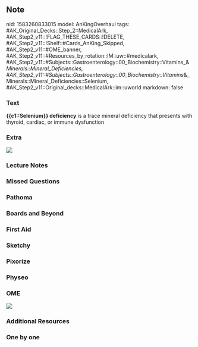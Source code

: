 ## Note
nid: 1583260833015
model: AnKingOverhaul
tags: #AK_Original_Decks::Step_2::MedicalArk, #AK_Step2_v11::!FLAG_THESE_CARDS::!DELETE, #AK_Step2_v11::!Shelf::#Cards_AnKing_Skipped, #AK_Step2_v11::#OME_banner, #AK_Step2_v11::#Resources_by_rotation::IM::uw::#medicalark, #AK_Step2_v11::#Subjects::Gastroenterology::00_Biochemistry::Vitamins_&_Minerals::Mineral_Deficiencies, #AK_Step2_v11::#Subjects::Gastroenterology::00_Biochemistry::Vitamins_&_Minerals::Mineral_Deficiencies::Selenium, #AK_Step2_v11::Original_decks::MedicalArk::im::uworld
markdown: false

### Text
<b>{{c1::Selenium}} deficiency</b> is a trace mineral deficiency
that presents with thyroid, cardiac, or immune dysfunction

### Extra
<img src="paste-316c5fbf18c36e20d397341143102f34d41ff7fd.jpg">

### Lecture Notes


### Missed Questions


### Pathoma


### Boards and Beyond


### First Aid


### Sketchy


### Pixorize


### Physeo


### OME
<div class="ome-widget">
  <a href="https://onlinemeded.org?ref=anki"><img src=
  "_OME_AnkiFlashcards_General_4.png"></a>
</div>

### Additional Resources


### One by one

